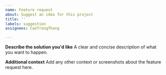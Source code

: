 ```yaml
---
name: Feature request
about: Suggest an idea for this project
title: ''
labels: suggestion
assignees: CaoTrongThang

---
```


**Describe the solution you'd like**
A clear and concise description of what you want to happen.

**Additional context**
Add any other context or screenshots about the feature request here.